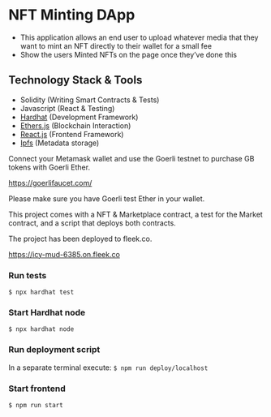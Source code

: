 # NFT Minting DApp

- This application allows an end user to upload whatever media that they want to mint an NFT directly to their wallet for a small fee
- Show the users Minted NFTs on the page once they’ve done this

## Technology Stack & Tools
- Solidity (Writing Smart Contracts & Tests)
- Javascript (React & Testing)
- [Hardhat](https://hardhat.org/) (Development Framework)
- [Ethers.js](https://docs.ethers.io/v5/) (Blockchain Interaction)
- [React.js](https://reactjs.org/) (Frontend Framework)
- [Ipfs](https://ipfs.tech/) (Metadata storage)

Connect your Metamask wallet and use the Goerli testnet to purchase GB tokens with Goerli Ether.

https://goerlifaucet.com/

Please make sure you have Goerli test Ether in your wallet.

This project comes with a NFT & Marketplace contract, a test for the Market contract, and a script that deploys both contracts.

The project has been deployed to fleek.co.

https://icy-mud-6385.on.fleek.co


### Run tests
`$ npx hardhat test`

### Start Hardhat node
`$ npx hardhat node`

### Run deployment script
In a separate terminal execute:
`$ npm run deploy/localhost`

### Start frontend
`$ npm run start`
